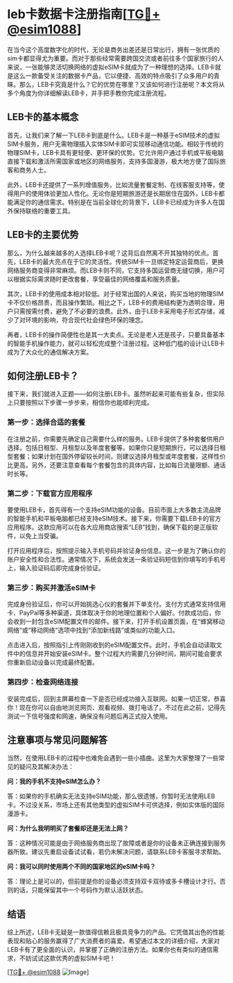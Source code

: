 # leb卡数据卡注册指南[[TG💪+ @esim1088](https://t.me/s/esim1088)]

在当今这个高度数字化的时代，无论是商务出差还是日常出行，拥有一张优质的sim卡都显得尤为重要。而对于那些经常需要跨国交流或者前往多个国家旅行的人来说，一张能够灵活切换网络的虚拟eSIM卡就成为了一种理想的选择。LEB卡就是这么一款备受关注的数据卡产品，它以便捷、高效的特点吸引了众多用户的青睐。那么，LEB卡究竟是什么？它的优势在哪里？又该如何进行注册呢？本文将从多个角度为你详细解读LEB卡，并手把手教你完成注册流程。

## LEB卡的基本概念

首先，让我们来了解一下LEB卡到底是什么。LEB卡是一种基于eSIM技术的虚拟SIM卡服务，用户无需物理插入实体SIM卡即可实现移动通信功能。相较于传统的物理SIM卡，LEB卡具有更轻便、更环保的优势。它允许用户通过手机或平板电脑直接下载和激活所需国家或地区的网络服务，支持多国漫游，极大地方便了国际旅客和商务人士。

此外，LEB卡还提供了一系列增值服务，比如流量套餐定制、在线客服支持等，使得用户的使用体验更加人性化。无论你是短期旅游还是长期居住在国外，LEB卡都能满足你的通信需求。特别是在当前全球化的背景下，LEB卡已经成为许多人在国外保持联络的重要工具。

## LEB卡的主要优势

那么，为什么越来越多的人选择LEB卡呢？这背后自然离不开其独特的优点。首先，LEB卡的最大亮点在于它的灵活性。传统SIM卡一旦绑定特定运营商后，更换网络服务商变得非常麻烦。而LEB卡则不同，它支持多国运营商无缝切换，用户可以根据实际需求随时更改套餐，享受最佳的网络覆盖和服务质量。

其次，LEB卡的使用成本相对较低。对于经常出国的人来说，购买当地的物理SIM卡不仅价格昂贵，而且操作繁琐。相比之下，LEB卡的费用结构更为透明合理，用户只需按需付费，避免了不必要的浪费。此外，由于LEB卡采用电子形式存储，减少了对环境的影响，符合现代社会绿色环保的理念。

再者，LEB卡的操作简便性也是其一大卖点。无论是老人还是孩子，只要具备基本的智能手机操作能力，就可以轻松完成整个注册过程。这种低门槛的设计让LEB卡成为了大众化的通信解决方案。

## 如何注册LEB卡？

接下来，我们就进入正题——如何注册LEB卡。虽然听起来可能有些复杂，但实际上只要按照以下步骤一步步来，相信你也能顺利完成。

### 第一步：选择合适的套餐

在注册之前，你需要先确定自己需要什么样的服务。LEB卡提供了多种套餐供用户选择，包括日租型、月租型以及年度套餐等。如果你只是短期旅行，可以选择日租型套餐；如果计划在国外停留较长时间，则建议选择月租型或年度套餐，这样性价比更高。另外，还要注意查看每个套餐包含的具体内容，比如每日流量限额、通话时长等。

### 第二步：下载官方应用程序

要使用LEB卡，首先得有一个支持eSIM功能的设备。目前市面上大多数主流品牌的智能手机和平板电脑都已经支持eSIM技术。接下来，你需要下载LEB卡的官方应用程序。这款应用可以在各大应用商店搜索“LEB”找到，确保下载的是正版软件，以免上当受骗。

打开应用程序后，按照提示输入手机号码并验证身份信息。这一步是为了确认你的账户安全性和合法性。通常情况下，系统会发送一条验证码短信到你填写的手机号上，输入验证码后即完成身份验证。

### 第三步：购买并激活eSIM卡

完成身份验证后，你可以开始挑选心仪的套餐并下单支付。支付方式通常支持信用卡、PayPal等多种渠道，具体取决于你的地理位置和个人偏好。付款成功后，你会收到一封包含eSIM配置文件的邮件。接下来，打开手机设置页面，在“蜂窝移动网络”或“移动网络”选项中找到“添加新线路”或类似的功能入口。

点击进入后，按照指引上传刚刚收到的eSIM配置文件。此时，手机会自动读取文件中的信息并开始安装eSIM卡。整个过程大约需要几分钟时间，期间可能会要求你重新启动设备以完成最终配置。

### 第四步：检查网络连接

安装完成后，回到主屏幕检查一下是否已经成功接入互联网。如果一切正常，恭喜你！现在你可以自由地浏览网页、观看视频、拨打电话了。不过在此之前，记得先测试一下信号强度和网速，确保没有问题后再正式投入使用。

## 注意事项与常见问题解答

当然，在使用LEB卡的过程中也难免会遇到一些小插曲。这里为大家整理了一些常见的疑问及其解决办法：

**问：我的手机不支持eSIM怎么办？**

答：如果你的手机确实无法支持eSIM功能，那么很遗憾，你暂时无法使用LEB卡。不过没关系，市场上还有其他类型的虚拟SIM卡可供选择，例如实体版的国际漫游卡。

**问：为什么我明明买了套餐却还是无法上网？**

答：这种情况可能是由于网络服务商出现了故障或者是你的设备未正确连接到服务器所致。建议先重启设备试试看，若仍未解决问题，请联系LEB卡客服寻求帮助。

**问：我可以同时使用两个不同的国家地区的eSIM卡吗？**

答：理论上是可以的，但前提是你的设备必须支持双卡双待或多卡槽设计才行。否则的话，只能保留其中一个号码作为默认活跃状态。

## 结语

综上所述，LEB卡无疑是一款值得信赖且极具竞争力的产品。它凭借其出色的性能表现和贴心的服务赢得了广大消费者的喜爱。希望通过本文的详细介绍，大家对LEB卡有了更全面的认识，并掌握了正确的注册方法。如果你也有类似的通信需求，不妨试试这款优秀的虚拟SIM卡吧！

[[TG💪+ @esim1088](https://t.me/s/esim1088) ![Image](https://i.postimg.cc/4NQfJmqS/Snipaste-2025-05-13-00-14-12.png)]
